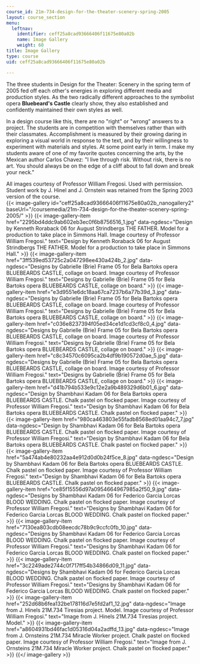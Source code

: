 ```yaml
---
course_id: 21m-734-design-for-the-theater-scenery-spring-2005
layout: course_section
menu:
  leftnav:
    identifier: ceff25a8cad93666406f11675e80a02b
    name: Image Gallery
    weight: 60
title: Image Gallery
type: course
uid: ceff25a8cad93666406f11675e80a02b

---
```


The three students in Design for the Theater: Scenery in the spring term of 2005 fed off each other's energies in exploring different media and production styles. As the two radically different approaches to the symbolist opera **Bluebeard's Castle** clearly show, they also established and confidently maintained their own styles as well.

In a design course like this, there are no "right" or "wrong" answers to a project. The students are in competition with themselves rather than with their classmates. Accomplishment is measured by their growing daring in exploring a visual world in response to the text, and by their willingness to experiment with materials and styles. At some point early in term. I make my students aware of one of my favorite quotes concerning the arts, by the Mexican author Carlos Chavez: "I live through risk. Without risk, there is no art. You should always be on the edge of a cliff about to fall down and break your neck."

All images courtesy of Professor William Fregosi. Used with permission. Student work by J. Hinel and J. Ornstein was retained from the Spring 2003 version of the course.[  
](/ans7870/21m/21m.734/s05/imagegallery/12.html)
{{< image-gallery id="ceff25a8cad93666406f11675e80a02b_nanogallery2" baseUrl="/coursemedia/21m-734-design-for-the-theater-scenery-spring-2005/" >}}
{{< image-gallery-item href="2295bd4ddc9ab602eb3ec0f6b8756516_1.jpg" data-ngdesc="Design by Kenneth Roraback 06 for August Strindbergs THE FATHER. Model for a production to take place in Simmons Hall. Image courtesy of Professor William Fregosi." text="Design by Kenneth Roraback 06 for August Strindbergs THE FATHER. Model for a production to take place in Simmons Hall." >}}
{{< image-gallery-item href="3ff539ed53725c2a047298ee430a424b_2.jpg" data-ngdesc="Designs by Gabrielle (Brie) Frame 05 for Bela Bartoks opera BLUEBEARDS CASTLE, collage on board. Image courtesy of Professor William Fregosi." text="Designs by Gabrielle (Brie) Frame 05 for Bela Bartoks opera BLUEBEARDS CASTLE, collage on board." >}}
{{< image-gallery-item href="e3d9551e6dc18aa67ca7237b6a77b39d_3.jpg" data-ngdesc="Designs by Gabrielle (Brie) Frame 05 for Bela Bartoks opera BLUEBEARDS CASTLE, collage on board. Image courtesy of Professor William Fregosi." text="Designs by Gabrielle (Brie) Frame 05 for Bela Bartoks opera BLUEBEARDS CASTLE, collage on board." >}}
{{< image-gallery-item href="c036e8237394f05ed34ce1d1cd3cf8c0_4.jpg" data-ngdesc="Designs by Gabrielle (Brie) Frame 05 for Bela Bartoks opera BLUEBEARDS CASTLE, collage on board. Image courtesy of Professor William Fregosi." text="Designs by Gabrielle (Brie) Frame 05 for Bela Bartoks opera BLUEBEARDS CASTLE, collage on board." >}}
{{< image-gallery-item href="c8c34570c6095ca2b4df9b190572d0ae_5.jpg" data-ngdesc="Designs by Gabrielle (Brie) Frame 05 for Bela Bartoks opera BLUEBEARDS CASTLE, collage on board. Image courtesy of Professor William Fregosi." text="Designs by Gabrielle (Brie) Frame 05 for Bela Bartoks opera BLUEBEARDS CASTLE, collage on board." >}}
{{< image-gallery-item href="d41b794b533e9c12e2a9b489329d6b01_6.jpg" data-ngdesc="Design by Shambhavi Kadam 06 for Bela Bartoks opera BLUEBEARDS CASTLE. Chalk pastel on flocked paper. Image courtesy of Professor William Fregosi." text="Design by Shambhavi Kadam 06 for Bela Bartoks opera BLUEBEARDS CASTLE. Chalk pastel on flocked paper." >}}
{{< image-gallery-item href="980ca463803e55fadb8568ed01aa94c7_7.jpg" data-ngdesc="Design by Shambhavi Kadam 06 for Bela Bartoks opera BLUEBEARDS CASTLE. Chalk pastel on flocked paper. Image courtesy of Professor William Fregosi." text="Design by Shambhavi Kadam 06 for Bela Bartoks opera BLUEBEARDS CASTLE. Chalk pastel on flocked paper." >}}
{{< image-gallery-item href="5a474ab4e80232aa4e912d0d0b24f5ce_8.jpg" data-ngdesc="Design by Shambhavi Kadam 06 for Bela Bartoks opera BLUEBEARDS CASTLE. Chalk pastel on flocked paper. Image courtesy of Professor William Fregosi." text="Design by Shambhavi Kadam 06 for Bela Bartoks opera BLUEBEARDS CASTLE. Chalk pastel on flocked paper." >}}
{{< image-gallery-item href="ce85f15556d97a0954664967985a2f50_9.jpg" data-ngdesc="Designs by Shambhavi Kadam 06 for Federico Garcia Lorcas BLOOD WEDDING. Chalk pastel on flocked paper. Image courtesy of Professor William Fregosi." text="Designs by Shambhavi Kadam 06 for Federico Garcia Lorcas BLOOD WEDDING. Chalk pastel on flocked paper." >}}
{{< image-gallery-item href="7130ea803cdb08eecdc78b9c9ccfc0fb_10.jpg" data-ngdesc="Designs by Shambhavi Kadam 06 for Federico Garcia Lorcas BLOOD WEDDING. Chalk pastel on flocked paper. Image courtesy of Professor William Fregosi." text="Designs by Shambhavi Kadam 06 for Federico Garcia Lorcas BLOOD WEDDING. Chalk pastel on flocked paper." >}}
{{< image-gallery-item href="3c2249ade2744c0f717ff54b34866d09_11.jpg" data-ngdesc="Designs by Shambhavi Kadam 06 for Federico Garcia Lorcas BLOOD WEDDING. Chalk pastel on flocked paper. Image courtesy of Professor William Fregosi." text="Designs by Shambhavi Kadam 06 for Federico Garcia Lorcas BLOOD WEDDING. Chalk pastel on flocked paper." >}}
{{< image-gallery-item href="252d68b6fea132be178116d7e5fd2af1_12.jpg" data-ngdesc="Image from J. Hinels 21M.734 Tiresias project. Model. Image courtesy of Professor William Fregosi." text="Image from J. Hinels 21M.734 Tiresias project. Model." >}}
{{< image-gallery-item href="a8604931bd46fac1d05316d04a2adffd_13.jpg" data-ngdesc="Image from J. Ornsteins 21M.734 Miracle Worker project. Chalk pastel on flocked paper. Image courtesy of Professor William Fregosi." text="Image from J. Ornsteins 21M.734 Miracle Worker project. Chalk pastel on flocked paper." >}}
{{</ image-gallery >}}